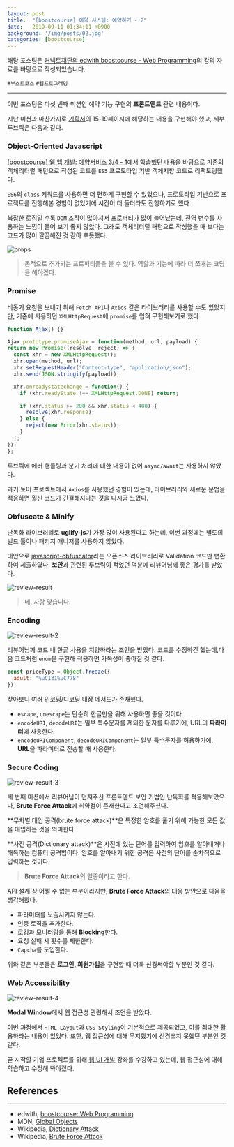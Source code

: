 ```yaml
---
layout: post
title:  "[boostcourse] 예약 시스템: 예약하기 - 2"
date:   2019-09-11 01:34:11 +0900
background: '/img/posts/02.jpg'
categories: [boostcourse]
---
```


해당 포스팅은 [커넥트재단의 edwith boostcourse - Web Programming](http://www.edwith.org/boostcourse-web)의 강의 자료를 바탕으로 작성되었습니다.

`#부스트코스` `#웹프로그래밍`

---
이번 포스팅은 다섯 번째 미션인 예약 기능 구현의 **프론트엔드** 관련 내용이다.

지난 미션과 마찬가지로 [기획서](https://docs.google.com/presentation/d/1i2IC1yIH5ACFCvCH4EMVv_3Zw2oltRvHK94amyNEKbs/edit#slide=id.p11)의
15-19페이지에 해당하는 내용을 구현해야 했고, 세부 루브릭은 다음과 같다.

### Object-Oriented Javascript
[[boostcourse] 웹 앱 개발: 예약서비스 3/4 - 1](https://mkki.github.io/boostcourse/2019/08/30/boost-course-6.html)에서
학습했던 내용을 바탕으로 기존의 객체리터럴 패턴으로 작성된 코드를 `ES5` 프로토타입 기반 객체지향 코드로 리팩토링했다.

`ES6`의 `class` 키워드를 사용하면 더 편하게 구현할 수 있었으나,
프로토타입 기반으로 프로젝트를 진행해본 경험이 없었기에 시간이 더 들더라도 진행하기로 했다.

복잡한 로직일 수록 `DOM` 조작이 많아져서 프로퍼티가 많이 늘어났는데, 전역 변수를 사용하는 느낌이 들어 보기 좋지 않았다.
그래도 객체리터럴 패턴으로 작성했을 때 보다는 코드가 많이 깔끔해진 것 같아 뿌듯했다.

![props](https://user-images.githubusercontent.com/28993371/64627131-0dfe5f00-d42a-11e9-9955-e7691dcfe2c1.PNG)
> 동적으로 추가되는 프로퍼티들을 볼 수 있다. 역할과 기능에 따라 더 쪼개는 코딩을 해야겠다.

### Promise
비동기 요청을 보내기 위해 `Fetch API`나 `Axios` 같은 라이브러리를 사용할 수도 있었지만,
기존에 사용하던 `XMLHttpRequest`에 `promise`를 입혀 구현해보기로 했다.

```javascript
function Ajax() {}

Ajax.prototype.promiseAjax = function(method, url, payload) {
return new Promise((resolve, reject) => {
  const xhr = new XMLHttpRequest();
  xhr.open(method, url);
  xhr.setRequestHeader("Content-type", "application/json");
  xhr.send(JSON.stringify(payload));

  xhr.onreadystatechange = function() {
    if (xhr.readyState !== XMLHttpRequest.DONE) return;

    if (xhr.status >= 200 && xhr.status < 400) {
      resolve(xhr.response);
    } else {
      reject(new Error(xhr.status));
    }
  };
});
};
```

루브릭에 에러 핸들링과 분기 처리에 대한 내용이 없어 `async/await`는 사용하지 않았다.

과거 토이 프로젝트에서 `Axios`를 사용했던 경험이 있는데, 라이브러리와 새로운 문법을 적용하면 훨씬 코드가 간결해지다는 것을 다시금 느꼈다.

### Obfuscate & Minify
난독화 라이브러리로 **uglify-js**가 가장 많이 사용된다고 하는데,
이번 과정에는 별도의 빌드 툴이나 패키지 매니저를 사용하지 않았다.

대안으로 [javascript-obfuscator](https://obfuscator.io/)라는 오픈소스 라이브러리로
Validation 코드만 변환하여 제출하였다. **보안**과 관련된 루브릭이 적었던 덕분에 리뷰어님께 좋은 평가를 받았다.

![review-result](https://user-images.githubusercontent.com/28993371/64628542-8a923d00-d42c-11e9-87d2-2d5aaf1b288d.PNG)
> 네, 자랑 맞습니다.

### Encoding
![review-result-2](https://user-images.githubusercontent.com/28993371/64628989-58cda600-d42d-11e9-8acd-4d82d4bd6686.PNG)

리뷰어님께 코드 내 한글 사용을 지양하라는 조언을 받았다.
코드를 수정하긴 했는데,다음 코드처럼 `enum`을 구현해 적용하면 가독성이 좋아질 것 같다.

```javascript
const priceType = Object.freeze({
  adult: "%uC131%uC778"
});
```

찾아보니 여러 인코딩/디코딩 내장 메서드가 존재했다.
- `escape`, `unescape`는 단순히 한글만을 위해 사용하면 좋을 것이다.
- `encodeURI`, `decodeURI`는 일부 특수문자를 제외한 문자를 다루기에, URL의 **파라미터**에 사용한다. 
- `encodeURIComponent`, `decodeURIComponent`는 일부 특수문자를 허용하기에, **URL**을 파라미터로 전송할 때 사용한다.

### Secure Coding
![review-result-3](https://user-images.githubusercontent.com/28993371/64628990-59663c80-d42d-11e9-872b-e0393c2195d3.PNG)

세 번째 미션에서 리뷰어님이 던져주신 프론트엔드 보안 기법인 난독화를 적용해보았으나,
**Brute Force Attack**에 취약점이 존재한다고 조언해주셨다.

**무차별 대입 공격(brute force attack)**은 특정한 암호를 풀기 위해 가능한 모든 값을 대입하는 것을 의미한다.

**사전 공격(Dictionary attack)**은 사전에 있는 단어를 입력하여 암호를 알아내거나 해독하는 컴퓨터 공격법이다. 암호를 알아내기 위한 공격은 사전의 단어를 순차적으로 입력하는 것이다.
> **Brute Force Attack**의 일종이라고 한다.

API 설계 상 어쩔 수 없는 부분이라지만, **Brute Force Attack**의 대응 방안으로 다음을 생각해봤다.
- 파라미터를 노출시키지 않는다.
- 인증 로직을 추가한다.
- 로깅과 모니터링을 통해 **Blocking**한다.
- 요청 실패 시 횟수를 제한한다.
- `Capcha`를 도입한다.

위와 같은 부분들은 **로그인, 회원가입**을 구현할 때 더욱 신경써야할 부분인 것 같다.

### Web Accessibility
![review-result-4](https://user-images.githubusercontent.com/28993371/64628988-58cda600-d42d-11e9-8d21-09959213ba78.PNG)

**Modal Window**에서 웹 접근성 관련해서 조언을 받았다.

이번 과정에서 `HTML Layout`과 `CSS Styling`이 기본적으로 제공되었고, 이를 최대한 활용하라는 내용이 있었다.
또한, 웹 접근성에 대해 무지했기에 신경쓰지 못했던 부분인 것 같다.

곧 시작할 기업 프로젝트를 위해 [웹 UI 개발](https://www.edwith.org/boostcourse-ui) 강좌를 수강하고 있는데,
웹 접근성에 대해 학습하고 수정해 봐야겠다.

## References
---
- edwith, [boostcourse: Web Programming](http://www.edwith.org/boostcourse-web)
- MDN, [Global Objects](https://developer.mozilla.org/ko/docs/Web/JavaScript/Reference/Global_Objects)
- Wikipedia, [Dictionary Attack](https://ko.wikipedia.org/wiki/%EC%82%AC%EC%A0%84_%EA%B3%B5%EA%B2%A9)
- Wikipedia, [Brute Force Attack](https://ko.wikipedia.org/wiki/%EB%AC%B4%EC%B0%A8%EB%B3%84_%EB%8C%80%EC%9E%85_%EA%B3%B5%EA%B2%A9)